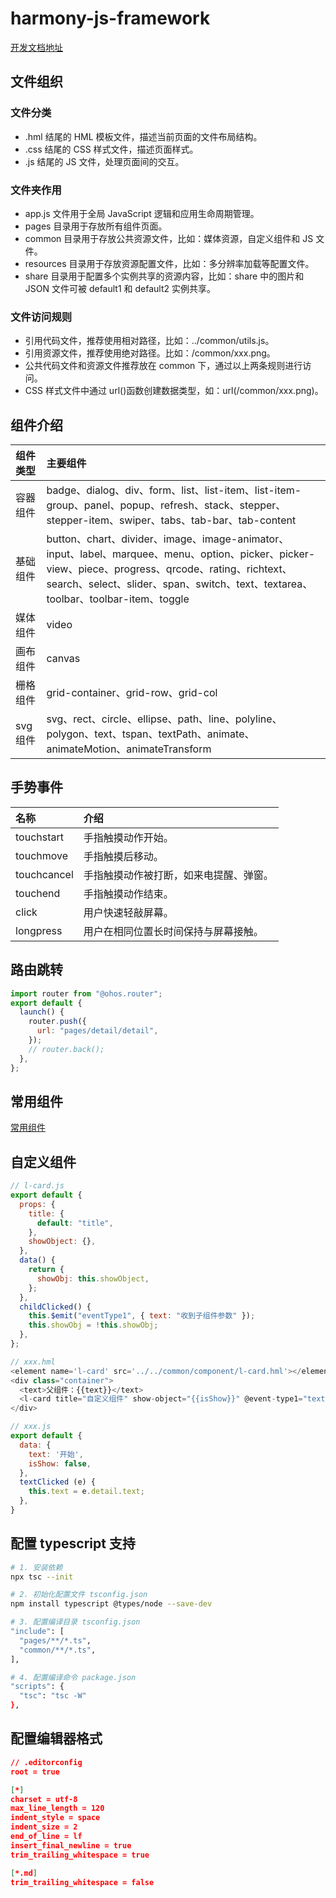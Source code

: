 # harmony-js-framework

[开发文档地址](https://developer.harmonyos.com/cn/docs/documentation/doc-guides-V3/ui-js-overview-0000001428061548-V3)

## 文件组织

### 文件分类

- .hml 结尾的 HML 模板文件，描述当前页面的文件布局结构。
- .css 结尾的 CSS 样式文件，描述页面样式。
- .js 结尾的 JS 文件，处理页面间的交互。

### 文件夹作用

- app.js 文件用于全局 JavaScript 逻辑和应用生命周期管理。
- pages 目录用于存放所有组件页面。
- common 目录用于存放公共资源文件，比如：媒体资源，自定义组件和 JS 文件。
- resources 目录用于存放资源配置文件，比如：多分辨率加载等配置文件。
- share 目录用于配置多个实例共享的资源内容，比如：share 中的图片和 JSON 文件可被 default1 和 default2 实例共享。

### 文件访问规则

- 引用代码文件，推荐使用相对路径，比如：../common/utils.js。
- 引用资源文件，推荐使用绝对路径。比如：/common/xxx.png。
- 公共代码文件和资源文件推荐放在 common 下，通过以上两条规则进行访问。
- CSS 样式文件中通过 url()函数创建<url>数据类型，如：url(/common/xxx.png)。

## 组件介绍

| 组件类型 | 主要组件                                                                                                                                                                                                                                |
| :------- | :-------------------------------------------------------------------------------------------------------------------------------------------------------------------------------------------------------------------------------------- |
| 容器组件 | badge、dialog、div、form、list、list-item、list-item-group、panel、popup、refresh、stack、stepper、stepper-item、swiper、tabs、tab-bar、tab-content                                                                                     |
| 基础组件 | button、chart、divider、image、image-animator、input、label、marquee、menu、option、picker、picker-view、piece、progress、qrcode、rating、richtext、search、select、slider、span、switch、text、textarea、toolbar、toolbar-item、toggle |
| 媒体组件 | video                                                                                                                                                                                                                                   |
| 画布组件 | canvas                                                                                                                                                                                                                                  |
| 栅格组件 | grid-container、grid-row、grid-col                                                                                                                                                                                                      |
| svg 组件 | svg、rect、circle、ellipse、path、line、polyline、polygon、text、tspan、textPath、animate、animateMotion、animateTransform                                                                                                              |

## 手势事件

| 名称        | 介绍                                   |
| :---------- | :------------------------------------- |
| touchstart  | 手指触摸动作开始。                     |
| touchmove   | 手指触摸后移动。                       |
| touchcancel | 手指触摸动作被打断，如来电提醒、弹窗。 |
| touchend    | 手指触摸动作结束。                     |
| click       | 用户快速轻敲屏幕。                     |
| longpress   | 用户在相同位置长时间保持与屏幕接触。   |

## 路由跳转

```js
import router from "@ohos.router";
export default {
  launch() {
    router.push({
      url: "pages/detail/detail",
    });
    // router.back();
  },
};
```

## 常用组件

[常用组件](https://developer.harmonyos.com/cn/docs/documentation/doc-guides-V3/ui-js-components-text-0000001427584688-V3)

## 自定义组件

```js
// l-card.js
export default {
  props: {
    title: {
      default: "title",
    },
    showObject: {},
  },
  data() {
    return {
      showObj: this.showObject,
    };
  },
  childClicked() {
    this.$emit("eventType1", { text: "收到子组件参数" });
    this.showObj = !this.showObj;
  },
};

// xxx.hml
<element name='l-card' src='../../common/component/l-card.hml'></element>
<div class="container">
  <text>父组件：{{text}}</text>
  <l-card title="自定义组件" show-object="{{isShow}}" @event-type1="textClicked"></l-card>
</div>

// xxx.js
export default {
  data: {
    text: '开始',
    isShow: false,
  },
  textClicked (e) {
    this.text = e.detail.text;
  },
}
```

## 配置 typescript 支持

```bash
# 1. 安装依赖
npx tsc --init

# 2. 初始化配置文件 tsconfig.json
npm install typescript @types/node --save-dev

# 3. 配置编译目录 tsconfig.json
"include": [
  "pages/**/*.ts",
  "common/**/*.ts",
],

# 4. 配置编译命令 package.json
"scripts": {
  "tsc": "tsc -W"
},
```

## 配置编辑器格式

```json
// .editorconfig
root = true

[*]
charset = utf-8
max_line_length = 120
indent_style = space
indent_size = 2
end_of_line = lf
insert_final_newline = true
trim_trailing_whitespace = true

[*.md]
trim_trailing_whitespace = false

```
